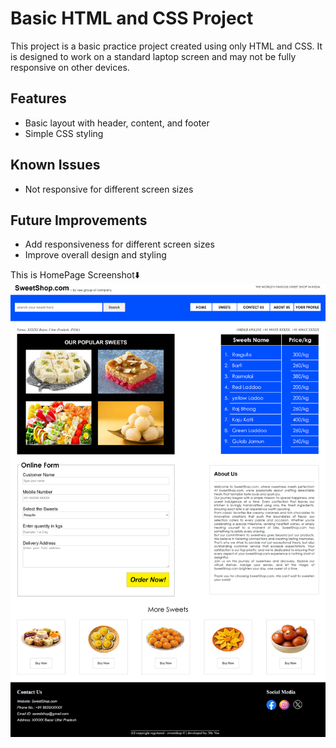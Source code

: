 # Basic HTML and CSS Project

This project is a basic practice project created using only HTML and CSS. It is designed to work on a standard laptop screen and may not be fully responsive on other devices.

## Features
- Basic layout with header, content, and footer
- Simple CSS styling

## Known Issues
- Not responsive for different screen sizes

## Future Improvements
- Add responsiveness for different screen sizes
- Improve overall design and styling

This is HomePage Screenshot⬇️
![Project Screenshot](SweetShop.com/HomePage.png)
